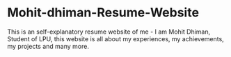 # Mohit-dhiman-Resume-Website
This is an self-explanatory resume website of me - I am Mohit Dhiman, Student of LPU, this website is all about my experiences, my achievements, my projects and many more.
